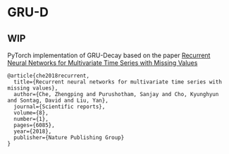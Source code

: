 # GRU-D

## WIP

PyTorch implementation of GRU-Decay based on the paper [Recurrent Neural Networks for Multivariate Time Series with Missing Values](https://www.nature.com/articles/s41598-018-24271-9)

```
@article{che2018recurrent,
  title={Recurrent neural networks for multivariate time series with missing values},
  author={Che, Zhengping and Purushotham, Sanjay and Cho, Kyunghyun and Sontag, David and Liu, Yan},
  journal={Scientific reports},
  volume={8},
  number={1},
  pages={6085},
  year={2018},
  publisher={Nature Publishing Group}
}
```


